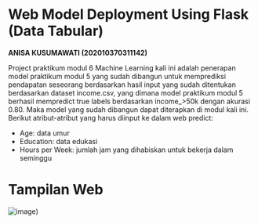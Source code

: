 # **Web Model Deployment Using Flask (Data Tabular)**
**ANISA KUSUMAWATI (202010370311142)**

Project praktikum modul 6 Machine Learning kali ini adalah penerapan model praktikum modul 5 yang sudah dibangun untuk memprediksi pendapatan seseorang berdasarkan hasil input yang sudah ditentukan berdasarkan dataset income.csv, yang dimana model praktikum modul 5 berhasil mempredict true labels berdasarkan income_>50k dengan akurasi 0.80. Maka model yang sudah dibangun dapat diterapkan di modul kali ini.
Berikut atribut-atribut yang harus diinput ke dalam web predict:
- Age: data umur
- Education: data edukasi
- Hours per Week: jumlah jam yang dihabiskan untuk bekerja dalam seminggu

# **Tampilan Web**
![image](https://github.com/farrasdny/S7-M6-ML/assets/71580610/e933c6d0-9812-4a39-a027-c0a1d4c746a0))
